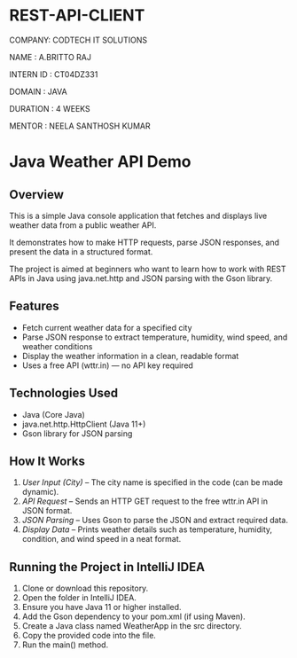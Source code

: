 # REST-API-CLIENT


COMPANY: CODTECH IT SOLUTIONS

NAME : A.BRITTO RAJ

INTERN ID : CT04DZ331

DOMAIN : JAVA

DURATION : 4 WEEKS

MENTOR : NEELA SANTHOSH KUMAR


# Java Weather API Demo

## Overview

This is a simple Java console application that fetches and displays live weather data from a public weather API.  

It demonstrates how to make HTTP requests, parse JSON responses, and present the data in a structured format.

The project is aimed at beginners who want to learn how to work with REST APIs in Java using java.net.http and JSON parsing with the Gson library.

## Features

- Fetch current weather data for a specified city
- Parse JSON response to extract temperature, humidity, wind speed, and weather conditions
- Display the weather information in a clean, readable format
- Uses a free API (wttr.in) — no API key required

## Technologies Used

- Java (Core Java)
- java.net.http.HttpClient (Java 11+)
- Gson library for JSON parsing

## How It Works

1. *User Input (City)* – The city name is specified in the code (can be made dynamic).
2. *API Request* – Sends an HTTP GET request to the free wttr.in API in JSON format.
3. *JSON Parsing* – Uses Gson to parse the JSON and extract required data.
4. *Display Data* – Prints weather details such as temperature, humidity, condition, and wind speed in a neat format.

## Running the Project in IntelliJ IDEA

1. Clone or download this repository.
2. Open the folder in IntelliJ IDEA.
3. Ensure you have Java 11 or higher installed.
4. Add the Gson dependency to your pom.xml (if using Maven).
5. Create a Java class named WeatherApp in the src directory.
6. Copy the provided code into the file.
7. Run the main() method.
